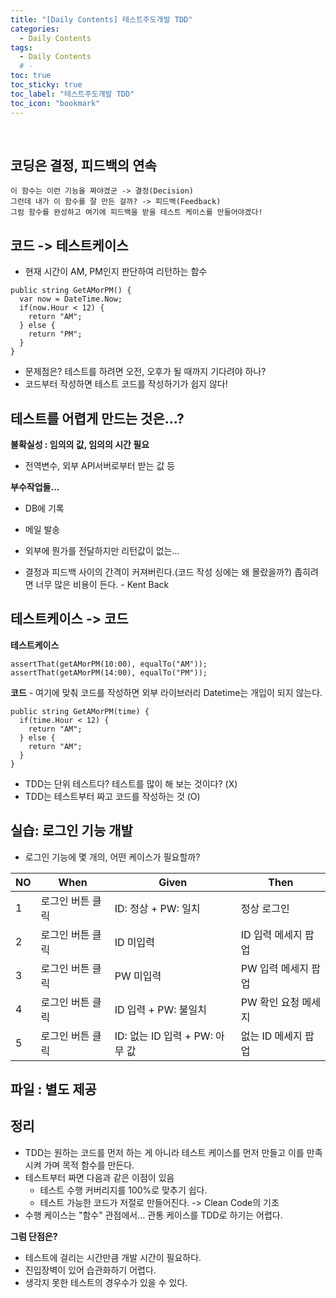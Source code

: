 ```yaml
---
title: "[Daily Contents] 테스트주도개발 TDD"
categories:
  - Daily Contents
tags:
  - Daily Contents
  # -
toc: true
toc_sticky: true
toc_label: "테스트주도개발 TDD"
toc_icon: "bookmark"
---
```


<br>

## 코딩은 결정, 피드백의 연속

```
이 함수는 이런 기능을 짜야겠군 -> 결정(Decision)
그런데 내가 이 함수를 잘 만든 걸까? -> 피드백(Feedback)
그럼 함수를 완성하고 여기에 피드백을 받을 테스트 케이스를 만들어야겠다!
```

## 코드 -> 테스트케이스

- 현재 시간이 AM, PM인지 판단하여 리턴하는 함수

```
public string GetAMorPM() {
  var now = DateTime.Now;
  if(now.Hour < 12) {
    return "AM";
  } else {
    return "PM";
  }
}
```

- 문제점은? 테스트를 하려면 오전, 오후가 될 때까지 기다려야 하나?
- 코드부터 작성하면 테스트 코드를 작성하기가 쉽지 않다!

## 테스트를 어렵게 만드는 것은…?

**불확실성 : 임의의 값, 임의의 시간 필요**

- 전역변수, 외부 API서버로부터 받는 값 등

**부수작업들…**

- DB에 기록
- 메일 발송
- 외부에 뭔가를 전달하지만 리턴값이 없는…

- 결정과 피드백 사이의 간격이 커져버린다.(코드 작성 싱에는 왜 몰랐을까?) 좁히려면 너무 많은 비용이 든다. - Kent Back

## 테스트케이스 -> 코드

**테스트케이스**

```
assertThat(getAMorPM(10:00), equalTo("AM"));
assertThat(getAMorPM(14:00), equalTo("PM"));
```

**코드** - 여기에 맞춰 코드를 작성하면 외부 라이브러리 Datetime는 개입이 되지 않는다.

```
public string GetAMorPM(time) {
  if(time.Hour < 12) {
    return "AM";
  } else {
    return "AM";
  }
}
```

- TDD는 단위 테스트다? 테스트를 많이 해 보는 것이다? (X)
- TDD는 테스트부터 짜고 코드를 작성하는 것 (O)

## 실습: 로그인 기능 개발

- 로그인 기능에 몇 개의, 어떤 케이스가 필요할까?

| NO  | When             | Given                          | Then                |
| --- | ---------------- | ------------------------------ | ------------------- |
| 1   | 로그인 버튼 클릭 | ID: 정상 + PW: 일치            | 정상 로그인         |
| 2   | 로그인 버튼 클릭 | ID 미입력                      | ID 입력 메세지 팝업 |
| 3   | 로그인 버튼 클릭 | PW 미입력                      | PW 입력 메세지 팝업 |
| 4   | 로그인 버튼 클릭 | ID 입력 + PW: 불일치           | PW 확인 요청 메세지 |
| 5   | 로그인 버튼 클릭 | ID: 없는 ID 입력 + PW: 아무 값 | 없는 ID 메세지 팝업 |

## 파일 : 별도 제공

## 정리

- TDD는 원하는 코드를 먼저 하는 게 아니라 테스트 케이스를 먼저 만들고 이를 만족시켜 가며 목적 함수를 만든다.
- 테스트부터 짜면 다음과 같은 이점이 있음
  - 테스트 수행 커버리지를 100%로 맞추기 쉽다.
  - 테스트 가능한 코드가 저절로 만들어진다. -> Clean Code의 기초
- 수행 케이스는 "함수" 관점에서… 관통 케이스를 TDD로 하기는 어렵다.

**그럼 단점은?**

- 테스트에 걸리는 시간만큼 개발 시간이 필요하다.
- 진입장벽이 있어 습관화하기 어렵다.
- 생각지 못한 테스트의 경우수가 있을 수 있다.

